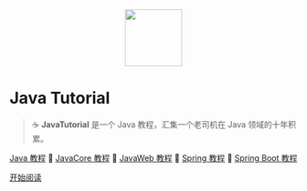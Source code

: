 <div align="center"><img width="100px" src="http://dunwu.test.upcdn.net/common/logo/zp.png" /></div>

# Java Tutorial

> ☕ **JavaTutorial** 是一个 Java 教程，汇集一个老司机在 Java 领域的十年积累。

[Java 教程](https://dunwu.github.io/java-tutorial/) 🔹 [JavaCore 教程](https://dunwu.github.io/javacore/) 🔹 [JavaWeb 教程](https://dunwu.github.io/javaweb/) 🔹 [Spring 教程](https://dunwu.github.io/spring-tutorial/) 🔹 [Spring Boot 教程](https://dunwu.github.io/spring-boot-tutorial/)

[开始阅读](README.md)
